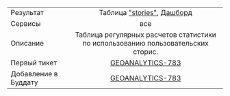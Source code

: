 | | |
|:------------- |:-------------:|
| Результат | Таблица ["stories"](https://yt.yandex-team.ru/hahn/navigation?path=//home/maps/analytics/data/stories/posts_stats), [Дашборд](https://datalens.yandex-team.ru/dc7vtwj72hp67-dashbord-po-storis-i-novostyam)|
| Сервисы | все |
| Описание | Таблица регулярных расчетов статистики по использованию пользовательских сторис. |
| Первый тикет | [GEOANALYTICS-783](https://st.yandex-team.ru/GEOANALYTICS-783) |
| Добавление в Буддату | [GEOANALYTICS-783](https://st.yandex-team.ru/GEOANALYTICS-783)

